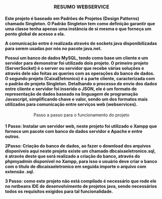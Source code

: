<h3><p align="center">RESUMO WEBSERVICE</p></h3>     

<h4><p>
Este projeto é baseado em Padrões de Projetos (Design Patterns) chamado Singleton. O Padrão Singleton tem como definição garantir que uma classe tenha apenas uma instância de si mesma e que forneça um ponto global de acesso a ela.
</p><p>
A comunicação entre é realizada através de sockets java disponibilizadas para serem usadas por nós no pacote java.net.
<p>
Possui um banco de dados MySQL, tendo como base um cliente e um servidor para demonstrar foi utilizado dois projeto. O primeiro projeto (ServerSocket) é o server ou servidor que recebe várias soluções e através dele são feitas as queries com as operações do banco de dados.
O segundo projeto (CaixaEletronico) é a parte cliente, caracterizada com o padrão de projeto Singleton. Detalhando o processo de envio dos dados entre cliente e servidor foi inserido o JSON, ele é um formato de representação de dados baseado na linguagem de programação Javascript, simplificando chave e valor, sendo um dos formatos mais utilizados para comunicação entre serviços web (webservices).
</p>
</h4>


<p align="center">Passo a passo para o funcionamento do projeto</p>
<h4>
1 Passo: Instalar um servidor web, neste projeto foi utilizado o Xampp que fornece um pacote com banco de dados servidor e Apache e entre outros.

2Passo: Criação do banco de dados, ao fazer o download dos arquivos disponíveis aqui neste projeto existe um chamado dbcaixaeletronico.sql,  é através deste que será realizado a criação do banco, através do phpmyadmin disponível no Xampp, para isso o usuário deve criar o banco com o título  de dbcaixaeletronico em seguida importe o arquivo com extensão .sql.

3 Passo: como este projeto não está compilado é necessário que rode ele no netbeans IDE de desenvolvimento de projetos java, sendo necessários todos os requisitos exigidos para tal funcionalidade.
</h4>
